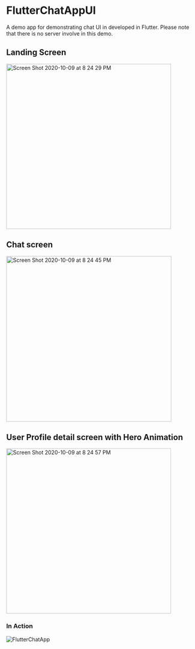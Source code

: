 # FlutterChatAppUI
A demo app for demonstrating chat UI in developed in Flutter. Please note that there is no server involve in this demo.

## Landing Screen
<img width="439" alt="Screen Shot 2020-10-09 at 8 24 29 PM" src="https://user-images.githubusercontent.com/2304583/95618576-9d32d780-0a6d-11eb-9fae-c465b1013ef8.png">

## Chat screen
<img width="440" alt="Screen Shot 2020-10-09 at 8 24 45 PM" src="https://user-images.githubusercontent.com/2304583/95618733-db2ffb80-0a6d-11eb-9625-f7d0142f8ee1.png">

## User Profile detail screen with Hero Animation
<img width="439" alt="Screen Shot 2020-10-09 at 8 24 57 PM" src="https://user-images.githubusercontent.com/2304583/95618852-00246e80-0a6e-11eb-9403-ab585cf07c1b.png">


### In Action

![FlutterChatApp](https://user-images.githubusercontent.com/2304583/95619047-3cf06580-0a6e-11eb-99b7-a84430eaa816.gif)

